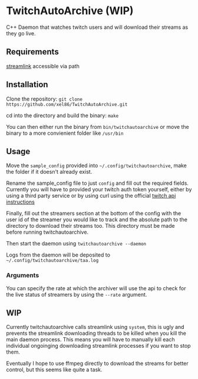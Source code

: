 # TwitchAutoArchive (WIP)
C++ Daemon that watches twitch users and will download their streams as they go live.

## Requirements
[streamlink](https://github.com/streamlink/streamlink) accessible via path

## Installation
Clone the repository: `git clone https://github.com/xel86/TwitchAutoArchive.git`

cd into the directory and build the binary: `make`

You can then either run the binary from `bin/twitchautoarchive` or move the binary to a more convienient folder like `/usr/bin` 

## Usage
Move the `sample_config` provided into `~/.config/twitchautoarchive`, make the folder if it doesn't already exist.

Rename the sample_config file to just `config` and fill out the required fields. Currently you will have to provided your twitch auth token yourself, either by using a third party service or by using curl using the official [twitch api instructions](https://dev.twitch.tv/docs/api/get-started#get-an-oauth-token)

Finally, fill out the streamers section at the bottom of the config with the user id of the streamer you would like to track and the absolute path to the directory to download their streams too. This directory must be made before running twitchautoarchive.

Then start the daemon using `twitchautoarchive --daemon`

Logs from the daemon will be deposited to `~/.config/twitchautoarchive/taa.log`

### Arguments
You can specify the rate at which the archiver will use the api to check for the live status of streamers by using the `--rate` argument.

## WIP
Currently twitchautoarchive calls streamlink using `system`, this is ugly and prevents the streamlink downloading threads to be killed when you kill the main daemon process. This means you will have to manually kill each individual ongoinging downloading streamlink processes if you want to stop them.

Eventually I hope to use ffmpeg directly to download the streams for better control, but this seems like quite a task.
